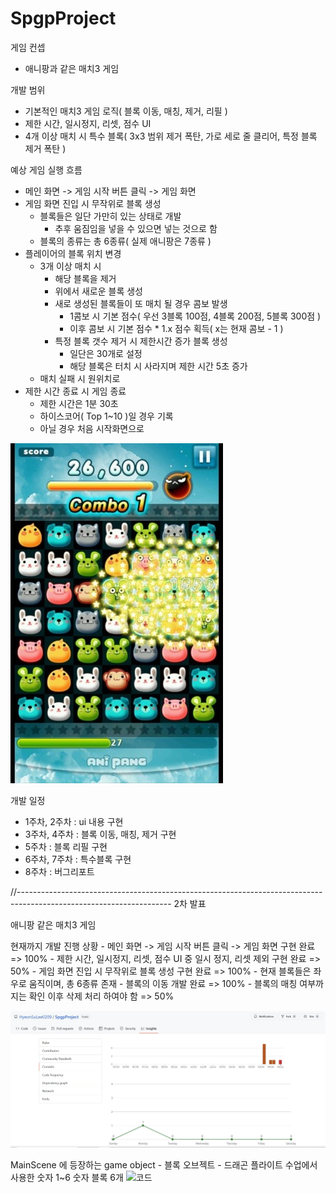 # SpgpProject

게임 컨셉
- 애니팡과 같은 매치3 게임

개발 범위
- 기본적인 매치3 게임 로직( 블록 이동, 매칭, 제거, 리필 )
- 제한 시간, 일시정지, 리셋, 점수 UI
- 4개 이상 매치 시 특수 블록( 3x3 범위 제거 폭탄, 가로 세로 줄 클리어, 특정 블록 제거 폭탄 )

예상 게임 실행 흐름
- 메인 화면 -> 게임 시작 버튼 클릭 -> 게임 화면
- 게임 화면 진입 시 무작위로 블록 생성
	- 블록들은 일단 가만히 있는 상태로 개발
		- 추후 움짐임을 넣을 수 있으면 넣는 것으로 함
	- 블록의 종류는 총 6종류( 실제 애니팡은 7종류 )
- 플레이어의 블록 위치 변경
	- 3개 이상 매치 시
		- 해당 블록을 제거
		- 위에서 새로운 블록 생성
		- 새로 생성된 블록들이 또 매치 될 경우 콤보 발생
			- 1콤보 시 기본 점수( 우선 3블록 100점, 4블록 200점, 5블록 300점 )
			- 이후 콤보 시 기본 점수 * 1.x 점수 획득( x는 현재 콤보 - 1 )
		- 특정 블록 갯수 제거 시 제한시간 증가 블록 생성
			- 일단은 30개로 설정
			- 해당 블록은 터치 시 사라지며 제한 시간 5초 증가
	- 매치 실패 시 원위치로
- 제한 시간 종료 시 게임 종료
	- 제한 시간은 1분 30초
	- 하이스코어( Top 1~10 )일 경우 기록
	- 아닐 경우 처음 시작화면으로


![게임 스크린샷](./images/GamePlay.jpeg)

개발 일정
- 1주차, 2주차 : ui 내용 구현
- 3주차, 4주차 : 블록 이동, 매칭, 제거 구현
- 5주차 : 블록 리필 구현
- 6주차, 7주차 : 특수블록 구현
- 8주차 : 버그리포트

//--------------------------------------------------------------------------------------------------------------------
2차 발표

애니팡 같은 매치3 게임

현재까지 개발 진행 상황
	- 메인 화면 -> 게임 시작 버튼 클릭 -> 게임 화면 구현 완료 => 100%
	- 제한 시간, 일시정지, 리셋, 점수 UI 중 일시 정지, 리셋 제외 구현 완료 => 50%
	- 게임 화면 진입 시 무작위로 블록 생성 구현 완료 => 100%
		- 현재 블록들은 좌우로 움직이며, 총 6종류 존재
	- 블록의 이동 개발 완료 => 100%
	- 블록의 매칭 여부까지는 확인 이후 삭제 처리 하여야 함 => 50%

![커밋통계](./images/2차발표_커밋통계.jpg)

MainScene 에 등장하는 game object
	- 블록 오브젝트
		- 드래곤 플라이트 수업에서 사용한 숫자 1~6 숫자 블록 6개
![코드](./images/코드.jpg)